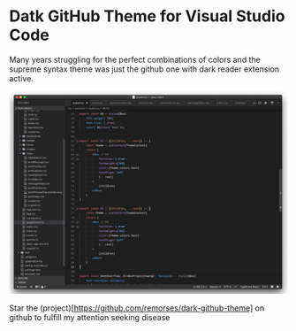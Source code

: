 # Datk GitHub Theme for Visual Studio Code
Many years struggling for the perfect combinations of colors and the supreme syntax theme was just the github one with dark reader extension active.

<img src="https://raw.githubusercontent.com/remorses/dark-github-theme/master/theme.png" alt="Screenshot" width="980">

Star the (project)[https://github.com/remorses/dark-github-theme] on github to fulfill my attention seeking disease